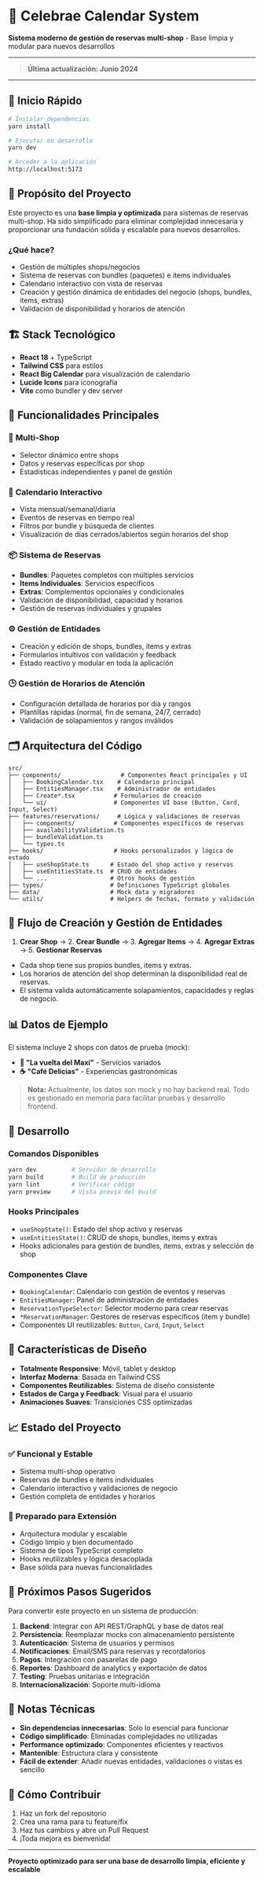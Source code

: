 # 📅 Celebrae Calendar System

**Sistema moderno de gestión de reservas multi-shop** - Base limpia y modular para nuevos desarrollos

---

> **Última actualización: Junio 2024**

---

## 🚀 Inicio Rápido

```bash
# Instalar dependencias
yarn install

# Ejecutar en desarrollo
yarn dev

# Acceder a la aplicación
http://localhost:5173
```

## 🎯 Propósito del Proyecto

Este proyecto es una **base limpia y optimizada** para sistemas de reservas multi-shop. Ha sido simplificado para eliminar complejidad innecesaria y proporcionar una fundación sólida y escalable para nuevos desarrollos.

### ¿Qué hace?
- Gestión de múltiples shops/negocios
- Sistema de reservas con bundles (paquetes) e items individuales
- Calendario interactivo con vista de reservas
- Creación y gestión dinámica de entidades del negocio (shops, bundles, items, extras)
- Validación de disponibilidad y horarios de atención

## 🏗️ Stack Tecnológico

- **React 18** + TypeScript
- **Tailwind CSS** para estilos
- **React Big Calendar** para visualización de calendario
- **Lucide Icons** para iconografía
- **Vite** como bundler y dev server

## 📱 Funcionalidades Principales

### 🏪 **Multi-Shop**
- Selector dinámico entre shops
- Datos y reservas específicas por shop
- Estadísticas independientes y panel de gestión

### 📅 **Calendario Interactivo**
- Vista mensual/semanal/diaria
- Eventos de reservas en tiempo real
- Filtros por bundle y búsqueda de clientes
- Visualización de días cerrados/abiertos según horarios del shop

### 📦 **Sistema de Reservas**
- **Bundles**: Paquetes completos con múltiples servicios
- **Items Individuales**: Servicios específicos
- **Extras**: Complementos opcionales y condicionales
- Validación de disponibilidad, capacidad y horarios
- Gestión de reservas individuales y grupales

### ⚙️ **Gestión de Entidades**
- Creación y edición de shops, bundles, items y extras
- Formularios intuitivos con validación y feedback
- Estado reactivo y modular en toda la aplicación

### 🕒 **Gestión de Horarios de Atención**
- Configuración detallada de horarios por día y rangos
- Plantillas rápidas (normal, fin de semana, 24/7, cerrado)
- Validación de solapamientos y rangos inválidos

## 🗂️ Arquitectura del Código

```
src/
├── components/                 # Componentes React principales y UI
│   ├── BookingCalendar.tsx    # Calendario principal
│   ├── EntitiesManager.tsx    # Administrador de entidades
│   ├── Create*.tsx           # Formularios de creación
│   └── ui/                   # Componentes UI base (Button, Card, Input, Select)
├── features/reservations/     # Lógica y validaciones de reservas
│   ├── components/           # Componentes específicos de reservas
│   ├── availabilityValidation.ts
│   ├── bundleValidation.ts
│   └── types.ts
├── hooks/                    # Hooks personalizados y lógica de estado
│   ├── useShopState.ts      # Estado del shop activo y reservas
│   ├── useEntitiesState.ts  # CRUD de entidades
│   └── ...                  # Otros hooks de gestión
├── types/                   # Definiciones TypeScript globales
├── data/                    # Mock data y migradores
└── utils/                   # Helpers de fechas, formato y validación
```

## 🔄 Flujo de Creación y Gestión de Entidades

1. **Crear Shop** → 2. **Crear Bundle** → 3. **Agregar Items** → 4. **Agregar Extras** → 5. **Gestionar Reservas**

- Cada shop tiene sus propios bundles, items y extras.
- Los horarios de atención del shop determinan la disponibilidad real de reservas.
- El sistema valida automáticamente solapamientos, capacidades y reglas de negocio.

## 📊 Datos de Ejemplo

El sistema incluye 2 shops con datos de prueba (mock):

- **🎯 "La vuelta del Maxi"** - Servicios variados
- **☕ "Café Delicias"** - Experiencias gastronómicas

> **Nota:** Actualmente, los datos son mock y no hay backend real. Todo es gestionado en memoria para facilitar pruebas y desarrollo frontend.

## 🔧 Desarrollo

### **Comandos Disponibles**
```bash
yarn dev          # Servidor de desarrollo
yarn build        # Build de producción  
yarn lint         # Verificar código
yarn preview      # Vista previa del build
```

### **Hooks Principales**
- `useShopState()`: Estado del shop activo y reservas
- `useEntitiesState()`: CRUD de shops, bundles, items y extras
- Hooks adicionales para gestión de bundles, items, extras y selección de shop

### **Componentes Clave**
- `BookingCalendar`: Calendario con gestión de eventos y reservas
- `EntitiesManager`: Panel de administración de entidades
- `ReservationTypeSelector`: Selector moderno para crear reservas
- `*ReservationManager`: Gestores de reservas específicos (item y bundle)
- Componentes UI reutilizables: `Button`, `Card`, `Input`, `Select`

## 🎨 Características de Diseño

- **Totalmente Responsive**: Móvil, tablet y desktop
- **Interfaz Moderna**: Basada en Tailwind CSS
- **Componentes Reutilizables**: Sistema de diseño consistente
- **Estados de Carga y Feedback**: Visual para el usuario
- **Animaciones Suaves**: Transiciones CSS optimizadas

## 📈 Estado del Proyecto

### ✅ **Funcional y Estable**
- Sistema multi-shop operativo
- Reservas de bundles e items individuales
- Calendario interactivo y validaciones de negocio
- Gestión completa de entidades y horarios

### 🔄 **Preparado para Extensión**
- Arquitectura modular y escalable
- Código limpio y bien documentado
- Sistema de tipos TypeScript completo
- Hooks reutilizables y lógica desacoplada
- Base sólida para nuevas funcionalidades

## 🚀 Próximos Pasos Sugeridos

Para convertir este proyecto en un sistema de producción:

1. **Backend**: Integrar con API REST/GraphQL y base de datos real
2. **Persistencia**: Reemplazar mocks con almacenamiento persistente
3. **Autenticación**: Sistema de usuarios y permisos
4. **Notificaciones**: Email/SMS para reservas y recordatorios
5. **Pagos**: Integración con pasarelas de pago
6. **Reportes**: Dashboard de analytics y exportación de datos
7. **Testing**: Pruebas unitarias e integración
8. **Internacionalización**: Soporte multi-idioma

## 📝 Notas Técnicas

- **Sin dependencias innecesarias**: Solo lo esencial para funcionar
- **Código simplificado**: Eliminadas complejidades no utilizadas
- **Performance optimizado**: Componentes eficientes y reactivos
- **Mantenible**: Estructura clara y consistente
- **Fácil de extender**: Añadir nuevas entidades, validaciones o vistas es sencillo

## 🤝 Cómo Contribuir

1. Haz un fork del repositorio
2. Crea una rama para tu feature/fix
3. Haz tus cambios y abre un Pull Request
4. ¡Toda mejora es bienvenida!

---

**Proyecto optimizado para ser una base de desarrollo limpia, eficiente y escalable**

